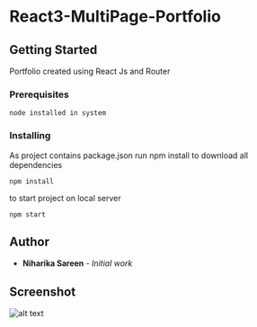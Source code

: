 # React3-MultiPage-Portfolio


## Getting Started

Portfolio created using React Js and Router 


### Prerequisites

```
node installed in system
```

### Installing

As project contains package.json run npm install to download all dependencies

```
npm install
```
to start project on local server

```
npm start
```
## Author

* **Niharika Sareen** - *Initial work*

## Screenshot

![alt text](https://github.com/NiharikaSareen/React3--MultiPage-Portfolio/blob/master/React-Portfolio.gif)
